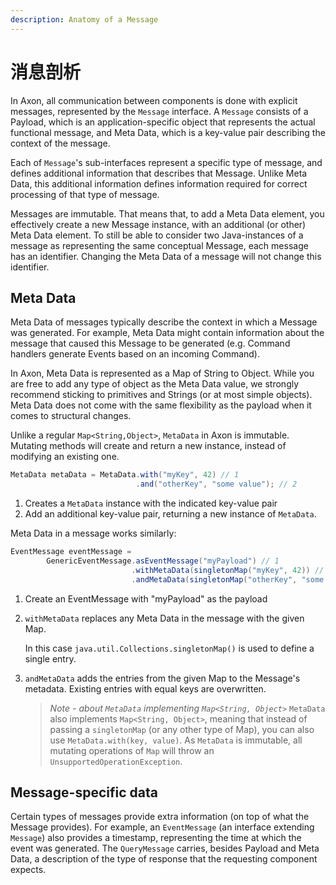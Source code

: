 ```yaml
---
description: Anatomy of a Message
---
```


# 消息剖析

In Axon, all communication between components is done with explicit messages, represented by the `Message` interface. A `Message` consists of a Payload, which is an application-specific object that represents the actual functional message, and Meta Data, which is a key-value pair describing the context of the message.

Each of `Message`'s sub-interfaces represent a specific type of message, and defines additional information that describes that Message. Unlike Meta Data, this additional information defines information required for correct processing of that type of message.

Messages are immutable. That means that, to add a Meta Data element, you effectively create a new Message instance, with an additional (or other) Meta Data element. To still be able to consider two Java-instances of a message as representing the same conceptual Message, each message has an identifier. Changing the Meta Data of a message will not change this identifier.

## Meta Data

Meta Data of messages typically describe the context in which a Message was generated. For example, Meta Data might contain information about the message that caused this Message to be generated (e.g. Command handlers generate Events based on an incoming Command).

In Axon, Meta Data is represented as a Map of String to Object. While you are free to add any type of object as the Meta Data value, we strongly recommend sticking to primitives and Strings (or at most simple objects). Meta Data does not come with the same flexibility as the payload when it comes to structural changes.

Unlike a regular `Map<String,Object>`, `MetaData` in Axon is immutable. Mutating methods will create and return a new instance, instead of modifying an existing one.

```java
MetaData metaData = MetaData.with("myKey", 42) // 1
                            .and("otherKey", "some value"); // 2
```

1. Creates a `MetaData` instance with the indicated key-value pair
2. Add an additional key-value pair, returning a new instance of `MetaData`.

Meta Data in a message works similarly:

```java
EventMessage eventMessage = 
        GenericEventMessage.asEventMessage("myPayload") // 1
                           .withMetaData(singletonMap("myKey", 42)) // 2
                           .andMetaData(singletonMap("otherKey", "some value")); // 2
```

1. Create an EventMessage with "myPayload" as the payload
2.  `withMetaData` replaces any Meta Data in the message with the given Map.

    In this case `java.util.Collections.singletonMap()` is used to define a single entry.
3.  `andMetaData` adds the entries from the given Map to the Message's metadata. Existing entries with equal keys are overwritten.

    > _Note - about `MetaData` implementing `Map<String, Object>`_ `MetaData` also implements `Map<String, Object>`, meaning that instead of passing a `singletonMap` (or any other type of Map), you can also use `MetaData.with(key, value)`. As `MetaData` is immutable, all mutating operations of `Map` will throw an `UnsupportedOperationException`.

## Message-specific data

Certain types of messages provide extra information (on top of what the Message provides). For example, an `EventMessage` (an interface extending `Message`) also provides a timestamp, representing the time at which the event was generated. The `QueryMessage` carries, besides Payload and Meta Data, a description of the type of response that the requesting component expects.
